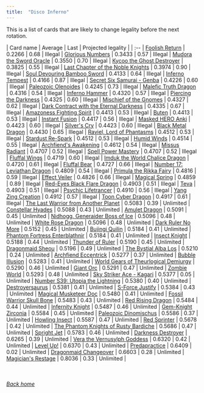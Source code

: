 ```yaml
---
title:  "Disco Inferno"
---
```


This is a list of cards that are likely to change legality before the next rotation.

| Card name | Average | Last | Projected legality |
| :-- |
[Foolish Return](https://db.ygoprodeck.com/card/?search=Foolish%20Return) | 0.2266 | 0.68 | Illegal |
[Glorious Numbers](https://db.ygoprodeck.com/card/?search=Glorious%20Numbers) | 0.3433 | 0.57 | Illegal |
[Mudora the Sword Oracle](https://db.ygoprodeck.com/card/?search=Mudora%20the%20Sword%20Oracle) | 0.3550 | 0.70 | Illegal |
[Kycoo the Ghost Destroyer](https://db.ygoprodeck.com/card/?search=Kycoo%20the%20Ghost%20Destroyer) | 0.3825 | 0.55 | Illegal |
[Last Chapter of the Noble Knights](https://db.ygoprodeck.com/card/?search=Last%20Chapter%20of%20the%20Noble%20Knights) | 0.3974 | 0.90 | Illegal |
[Soul Devouring Bamboo Sword](https://db.ygoprodeck.com/card/?search=Soul%20Devouring%20Bamboo%20Sword) | 0.4133 | 0.64 | Illegal |
[Inferno Tempest](https://db.ygoprodeck.com/card/?search=Inferno%20Tempest) | 0.4166 | 0.87 | Illegal |
[Secret Six Samurai - Genba](https://db.ygoprodeck.com/card/?search=Secret%20Six%20Samurai%20-%20Genba) | 0.4226 | 0.60 | Illegal |
[Paleozoic Olenoides](https://db.ygoprodeck.com/card/?search=Paleozoic%20Olenoides) | 0.4245 | 0.73 | Illegal |
[Malefic Truth Dragon](https://db.ygoprodeck.com/card/?search=Malefic%20Truth%20Dragon) | 0.4316 | 0.54 | Illegal |
[Inferno Hammer](https://db.ygoprodeck.com/card/?search=Inferno%20Hammer) | 0.4320 | 0.57 | Illegal |
[Piercing the Darkness](https://db.ygoprodeck.com/card/?search=Piercing%20the%20Darkness) | 0.4325 | 0.60 | Illegal |
[Mischief of the Gnomes](https://db.ygoprodeck.com/card/?search=Mischief%20of%20the%20Gnomes) | 0.4327 | 0.62 | Illegal |
[Dark Contract with the Eternal Darkness](https://db.ygoprodeck.com/card/?search=Dark%20Contract%20with%20the%20Eternal%20Darkness) | 0.4335 | 0.67 | Illegal |
[Amazoness Fighting Spirit](https://db.ygoprodeck.com/card/?search=Amazoness%20Fighting%20Spirit) | 0.4413 | 0.53 | Illegal |
[Buten](https://db.ygoprodeck.com/card/?search=Buten) | 0.4413 | 0.53 | Illegal |
[Instant Fusion](https://db.ygoprodeck.com/card/?search=Instant%20Fusion) | 0.4417 | 0.56 | Illegal |
[Masked HERO Anki](https://db.ygoprodeck.com/card/?search=Masked%20HERO%20Anki) | 0.4423 | 0.60 | Illegal |
[Silver's Cry](https://db.ygoprodeck.com/card/?search=Silver's%20Cry) | 0.4423 | 0.60 | Illegal |
[Black Metal Dragon](https://db.ygoprodeck.com/card/?search=Black%20Metal%20Dragon) | 0.4430 | 0.65 | Illegal |
[Raviel, Lord of Phantasms](https://db.ygoprodeck.com/card/?search=Raviel,%20Lord%20of%20Phantasms) | 0.4512 | 0.53 | Illegal |
[Stardust Re-Spark](https://db.ygoprodeck.com/card/?search=Stardust%20Re-Spark) | 0.4512 | 0.53 | Illegal |
[Humid Winds](https://db.ygoprodeck.com/card/?search=Humid%20Winds) | 0.4514 | 0.55 | Illegal |
[Archfiend's Awakening](https://db.ygoprodeck.com/card/?search=Archfiend's%20Awakening) | 0.4612 | 0.54 | Illegal |
[Missus Radiant](https://db.ygoprodeck.com/card/?search=Missus%20Radiant) | 0.4707 | 0.52 | Illegal |
[Spell Power Mastery](https://db.ygoprodeck.com/card/?search=Spell%20Power%20Mastery) | 0.4707 | 0.52 | Illegal |
[Fluffal Wings](https://db.ygoprodeck.com/card/?search=Fluffal%20Wings) | 0.4719 | 0.60 | Illegal |
[Imduk the World Chalice Dragon](https://db.ygoprodeck.com/card/?search=Imduk%20the%20World%20Chalice%20Dragon) | 0.4720 | 0.61 | Illegal |
[Fluffal Bear](https://db.ygoprodeck.com/card/?search=Fluffal%20Bear) | 0.4727 | 0.66 | Illegal |
[Number 17: Leviathan Dragon](https://db.ygoprodeck.com/card/?search=Number%2017:%20Leviathan%20Dragon) | 0.4809 | 0.54 | Illegal |
[Primula the Rikka Fairy](https://db.ygoprodeck.com/card/?search=Primula%20the%20Rikka%20Fairy) | 0.4816 | 0.59 | Illegal |
[Effect Veiler](https://db.ygoprodeck.com/card/?search=Effect%20Veiler) | 0.4826 | 0.66 | Illegal |
[Magical Spring](https://db.ygoprodeck.com/card/?search=Magical%20Spring) | 0.4859 | 0.89 | Illegal |
[Red-Eyes Black Flare Dragon](https://db.ygoprodeck.com/card/?search=Red-Eyes%20Black%20Flare%20Dragon) | 0.4903 | 0.51 | Illegal |
[Teva](https://db.ygoprodeck.com/card/?search=Teva) | 0.4903 | 0.51 | Illegal |
[Psychic Lifetrancer](https://db.ygoprodeck.com/card/?search=Psychic%20Lifetrancer) | 0.4910 | 0.56 | Illegal |
[Yang Zing Creation](https://db.ygoprodeck.com/card/?search=Yang%20Zing%20Creation) | 0.4912 | 0.57 | Illegal |
[Toon Cyber Dragon](https://db.ygoprodeck.com/card/?search=Toon%20Cyber%20Dragon) | 0.4917 | 0.61 | Illegal |
[The Last Warrior from Another Planet](https://db.ygoprodeck.com/card/?search=The%20Last%20Warrior%20from%20Another%20Planet) | 0.5083 | 0.39 | Unlimited |
[Constellar Hyades](https://db.ygoprodeck.com/card/?search=Constellar%20Hyades) | 0.5088 | 0.43 | Unlimited |
[Amulet Dragon](https://db.ygoprodeck.com/card/?search=Amulet%20Dragon) | 0.5091 | 0.45 | Unlimited |
[Nidhogg, Generaider Boss of Ice](https://db.ygoprodeck.com/card/?search=Nidhogg,%20Generaider%20Boss%20of%20Ice) | 0.5096 | 0.48 | Unlimited |
[White Rose Dragon](https://db.ygoprodeck.com/card/?search=White%20Rose%20Dragon) | 0.5096 | 0.48 | Unlimited |
[Dark Ruler No More](https://db.ygoprodeck.com/card/?search=Dark%20Ruler%20No%20More) | 0.5152 | 0.45 | Unlimited |
[Bujingi Quilin](https://db.ygoprodeck.com/card/?search=Bujingi%20Quilin) | 0.5184 | 0.41 | Unlimited |
[Phantom Fortress Enterblathnir](https://db.ygoprodeck.com/card/?search=Phantom%20Fortress%20Enterblathnir) | 0.5184 | 0.41 | Unlimited |
[Insect Knight](https://db.ygoprodeck.com/card/?search=Insect%20Knight) | 0.5188 | 0.44 | Unlimited |
[Thunder of Ruler](https://db.ygoprodeck.com/card/?search=Thunder%20of%20Ruler) | 0.5190 | 0.45 | Unlimited |
[Dragonmaid Sheou](https://db.ygoprodeck.com/card/?search=Dragonmaid%20Sheou) | 0.5196 | 0.49 | Unlimited |
[The Bystial Alba Los](https://db.ygoprodeck.com/card/?search=The%20Bystial%20Alba%20Los) | 0.5210 | 0.24 | Unlimited |
[Archfiend Eccentrick](https://db.ygoprodeck.com/card/?search=Archfiend%20Eccentrick) | 0.5277 | 0.37 | Unlimited |
[Bubble Illusion](https://db.ygoprodeck.com/card/?search=Bubble%20Illusion) | 0.5283 | 0.41 | Unlimited |
[World Gears of Theurlogical Demiurgy](https://db.ygoprodeck.com/card/?search=World%20Gears%20of%20Theurlogical%20Demiurgy) | 0.5290 | 0.46 | Unlimited |
[Giant Orc](https://db.ygoprodeck.com/card/?search=Giant%20Orc) | 0.5291 | 0.47 | Unlimited |
[Zombie World](https://db.ygoprodeck.com/card/?search=Zombie%20World) | 0.5293 | 0.48 | Unlimited |
[Sky Striker Ace - Kagari](https://db.ygoprodeck.com/card/?search=Sky%20Striker%20Ace%20-%20Kagari) | 0.5377 | 0.05 | Unlimited |
[Number S39: Utopia the Lightning](https://db.ygoprodeck.com/card/?search=Number%20S39:%20Utopia%20the%20Lightning) | 0.5380 | 0.40 | Unlimited |
[Destroyersaurus](https://db.ygoprodeck.com/card/?search=Destroyersaurus) | 0.5381 | 0.41 | Unlimited |
[S-Force Justify](https://db.ygoprodeck.com/card/?search=S-Force%20Justify) | 0.5384 | 0.43 | Unlimited |
[Magical Musketeer Doc](https://db.ygoprodeck.com/card/?search=Magical%20Musketeer%20Doc) | 0.5480 | 0.41 | Unlimited |
[Fossil Warrior Skull Bone](https://db.ygoprodeck.com/card/?search=Fossil%20Warrior%20Skull%20Bone) | 0.5483 | 0.43 | Unlimited |
[Red Rising Dragon](https://db.ygoprodeck.com/card/?search=Red%20Rising%20Dragon) | 0.5484 | 0.44 | Unlimited |
[Infernity Knight](https://db.ygoprodeck.com/card/?search=Infernity%20Knight) | 0.5487 | 0.46 | Unlimited |
[Gem-Knight Zirconia](https://db.ygoprodeck.com/card/?search=Gem-Knight%20Zirconia) | 0.5584 | 0.45 | Unlimited |
[Paleozoic Dinomischus](https://db.ygoprodeck.com/card/?search=Paleozoic%20Dinomischus) | 0.5586 | 0.37 | Unlimited |
[Howling Insect](https://db.ygoprodeck.com/card/?search=Howling%20Insect) | 0.5587 | 0.47 | Unlimited |
[Red Sprinter](https://db.ygoprodeck.com/card/?search=Red%20Sprinter) | 0.5678 | 0.42 | Unlimited |
[The Phantom Knights of Rusty Bardiche](https://db.ygoprodeck.com/card/?search=The%20Phantom%20Knights%20of%20Rusty%20Bardiche) | 0.5686 | 0.47 | Unlimited |
[Spright Jet](https://db.ygoprodeck.com/card/?search=Spright%20Jet) | 0.5783 | 0.46 | Unlimited |
[Darkness Destroyer](https://db.ygoprodeck.com/card/?search=Darkness%20Destroyer) | 0.6265 | 0.39 | Unlimited |
[Vera the Vernusylph Goddess](https://db.ygoprodeck.com/card/?search=Vera%20the%20Vernusylph%20Goddess) | 0.6320 | 0.42 | Unlimited |
[Level Up!](https://db.ygoprodeck.com/card/?search=Level%20Up!) | 0.6370 | 0.43 | Unlimited |
[Predapractice](https://db.ygoprodeck.com/card/?search=Predapractice) | 0.6409 | 0.02 | Unlimited |
[Dragonmaid Changeover](https://db.ygoprodeck.com/card/?search=Dragonmaid%20Changeover) | 0.6603 | 0.28 | Unlimited |
[Magician's Restage](https://db.ygoprodeck.com/card/?search=Magician's%20Restage) | 0.8036 | 0.33 | Unlimited |

<br>

###### [Back home](index)